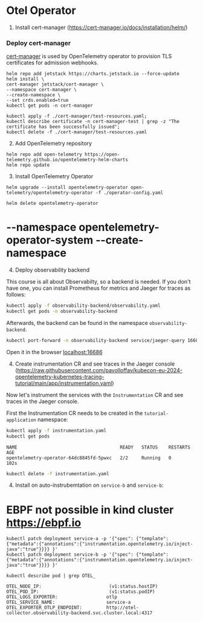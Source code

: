# Otel Operator

1. Install cert-manager (https://cert-manager.io/docs/installation/helm/)

### Deploy cert-manager

[cert-manager](https://cert-manager.io/docs/) is used by OpenTelemetry operator to provision TLS certificates for
admission webhooks.

```shell
helm repo add jetstack https://charts.jetstack.io --force-update
helm install \
cert-manager jetstack/cert-manager \
--namespace cert-manager \
--create-namespace \
--set crds.enabled=true
kubectl get pods -n cert-manager
```

```shell verify if it is installed and working (not needed)
kubectl apply -f ./cert-manager/test-resources.yaml;
kubectl describe certificate -n cert-manager-test | grep -z "The certificate has been successfully issued";
kubectl delete -f ./cert-manager/test-resources.yaml
```

2. Add OpenTelemetry repository

```shell Add OpenTelemetry and update repository
helm repo add open-telemetry https://open-telemetry.github.io/opentelemetry-helm-charts
helm repo update
```

3. Install OpenTelemetry Operator

```shell
helm upgrade --install opentelemetry-operator open-telemetry/opentelemetry-operator -f ./operator-config.yaml 
```

```shell DELETE OpenTelemetry Operator
helm delete opentelemetry-operator
```

# --namespace opentelemetry-operator-system --create-namespace


4. Deploy observability backend

This course is all about Observabilty, so a backend is needed. If you don't have one, you can install Prometheus for
metrics and Jaeger for traces as follows:

```bash
kubectl apply -f observability-backend/observability.yaml
kubectl get pods -n observability-backend
```

Afterwards, the backend can be found in the namespace `observability-backend`.

```bash
kubectl port-forward -n observability-backend service/jaeger-query 16686:16686
```

Open it in the browser [localhost:16686](http://localhost:16686/)

4. Create instrumentation CR and see traces in the Jaeger
   console (https://raw.githubusercontent.com/pavolloffay/kubecon-eu-2024-opentelemetry-kubernetes-tracing-tutorial/main/app/instrumentation.yaml)

Now let's instrument the services with the `Instrumentation` CR and see traces in the Jaeger console.

First the Instrumentation CR needs to be created in the `tutorial-application` namespace:

```bash
kubectl apply -f instrumentation.yaml
kubectl get pods
```                                                                                                                                                                                                                                                                                        

```                                                                                                                                                                                                                                                                                        
NAME                                      READY   STATUS    RESTARTS   AGE
opentelemetry-operator-64dc8845fd-5pwxc   2/2     Running   0          102s
```

```bash DELETE instrumentation
kubectl delete -f instrumentation.yaml
```                                                                                                                                                                                                                                                                                        

4. Install on auto-instrubemtation on `service-b` and `service-b`:
# EBPF not possible in kind cluster https://ebpf.io

```shell
kubectl patch deployment service-a -p '{"spec": {"template":{"metadata":{"annotations":{"instrumentation.opentelemetry.io/inject-java":"true"}}}} }'
kubectl patch deployment service-b -p '{"spec": {"template":{"metadata":{"annotations":{"instrumentation.opentelemetry.io/inject-java":"true"}}}} }'
```

```shell check if the pods aquired the env vars
kubectl describe pod | grep OTEL_
```

```
OTEL_NODE_IP:                         (v1:status.hostIP)
OTEL_POD_IP:                          (v1:status.podIP)
OTEL_LOGS_EXPORTER:                  otlp
OTEL_SERVICE_NAME:                   service-a
OTEL_EXPORTER_OTLP_ENDPOINT:         http://otel-collector.observability-backend.svc.cluster.local:4317
```


